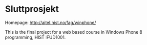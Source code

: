 Sluttprosjekt
=============

Homepage: <http://aitel.hist.no/fag/winphone/>  

This is the final project for a web based course in Windows Phone 8 programming, HIST IFUD1001.
